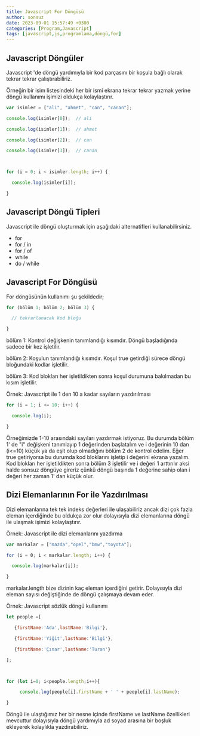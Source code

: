 ```yaml
---
title: Javascript For Döngüsü
author: sonsuz
date: 2023-09-01 15:57:49 +0300
categories: [Program,Javascript]
tags: [javascript,js,programlama,döngü,for]
---
```






## Javascript Döngüler

Javascript 'de döngü yardımıyla bir kod parçasını bir koşula bağlı olarak tekrar tekrar çalıştırabiliriz.

Örneğin bir isim listesindeki her bir ismi ekrana tekrar tekrar yazmak yerine döngü kullanımı işimizi oldukça kolaylaştırır.

```js
var isimler = ["ali", "ahmet", "can", "canan"];

console.log(isimler[0]);  // ali

console.log(isimler[1]);  // ahmet

console.log(isimler[2]);  // can

console.log(isimler[3]);  // canan



for (i = 0; i < isimler.length; i++) {

  console.log(isimler[i]);

}
```

## Javascript Döngü Tipleri

Javascript ile döngü oluşturmak için aşağıdaki alternatifleri kullanabilirsiniz.

* for
* for / in
* for / of
* while
* do / while

## Javascript For Döngüsü

For döngüsünün kullanımı şu şekildedir;

```js
for (bölüm 1; bölüm 2; bölüm 3) {

  // tekrarlanacak kod bloğu

}
```

bölüm 1: Kontrol değişkenin tanımlandığı kısımdır. Döngü başladığında sadece bir kez işletilir. 

bölüm 2: Koşulun tanımlandığı kısımdır. Koşul true getirdiği sürece döngü bloğundaki kodlar işletilir.

bölüm 3: Kod blokları her işletildikten sonra koşul durumuna bakılmadan bu kısım işletilir.

Örnek: Javascript ile 1 den 10 a kadar sayıların yazdırılması

```js
for (i = 1; i <= 10; i++) {

  console.log(i);

}
```

Örneğimizde 1-10 arasındaki sayıları yazdırmak istiyoruz. Bu durumda bölüm 1' de "i" değişkeni tanımlayıp 1 değerinden başlatalım ve i değerinin 10 dan (i<=10) küçük ya da eşit olup olmadığını bölüm 2 de kontrol edelim. Eğer true getiriyorsa bu durumda kod bloklarını işletip i değerini ekrana yazalım. Kod blokları her işletildikten sonra bölüm 3 işletilir ve i değeri 1 arttırılır aksi halde sonsuz döngüye gireriz çünkü döngü başında 1 değerine sahip olan i değeri her zaman 1' dan küçük olur.

## Dizi Elemanlarının For ile Yazdırılması

Dizi elemanlarına tek tek indeks değerleri ile ulaşabiliriz ancak dizi çok fazla eleman içerdiğinde bu oldukça zor olur dolayısıyla dizi elemanlarına döngü ile ulaşmak işimizi kolaylaştırır.

Örnek: Javascript ile dizi elemanlarını yazdırma

```js
var markalar = ["mazda","opel","bmw","toyota"];

for (i = 0; i < markalar.length; i++) {

  console.log(markalar[i]);

}
```

markalar.length bize dizinin kaç eleman içerdiğini getirir. Dolayısıyla dizi eleman sayısı değiştiğinde de döngü çalışmaya devam eder.

Örnek: Javascript sözlük döngü kullanımı

```js
let people =[

   {firstName:'Ada',lastName:'Bilgi'},

   {firstName:'Yiğit',lastName:'Bilgi'},

   {firstName:'Çınar',lastName:'Turan'}

];



for (let i=0; i<people.length;i++){

     console.log(people[i].firstName + ' ' + people[i].lastName);

}
```

Döngü ile ulaştığımız her bir nesne içinde firstName ve lastName özellikleri mevcuttur dolayısıyla döngü yardımıyla ad soyad arasına bir boşluk ekleyerek kolaylıkla yazdırabiliriz.
